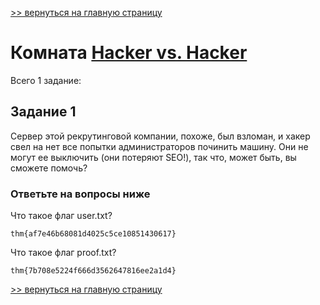 [>> вернуться на главную страницу](https://github.com/BEPb/tryhackme/blob/master/README.md)

# Комната [Hacker vs. Hacker](https://tryhackme.com/r/room/hackervshacker) 

Всего 1 заданиe:
## Задание 1
Сервер этой рекрутинговой компании, похоже, был взломан, и хакер свел на нет все попытки администраторов починить машину. Они не могут ее выключить (они потеряют SEO!), так что, может быть, вы сможете помочь?
### Ответьте на вопросы ниже
Что такое флаг user.txt?
```commandline
thm{af7e46b68081d4025c5ce10851430617}
```
Что такое флаг proof.txt?
```commandline
thm{7b708e5224f666d3562647816ee2a1d4}
```

[>> вернуться на главную страницу](https://github.com/BEPb/tryhackme/blob/master/README.md)